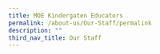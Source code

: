 ```yaml
---
title: MOE Kindergaten Educators
permalink: /about-us/Our-Staff/permalink
description: ""
third_nav_title: Our Staff
---
```

